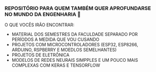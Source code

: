 ### REPOSITÓRIO PARA QUEM TAMBÉM QUER APROFUNDARSE NO MUNDO DA ENGENHARIA 👋

O QUE VOCÊS IRÃO ENCONTRAR:
- MATERIAL DOS SEMESTRES DA FACULDADE SEPARADO POR PERÍODOS A MEDIDA QUE VOU CUSANDO
- PROJETOS COM MICROCONTROLADORES (ESP32, ESP8266, ARDUINO, RSPBERRY E MOEDLOS SEMELHANTES)
- PROJETOS DE ELETRÔNICA
- MODELOS DE REDES NEURAIS SIMPPLES E UM POUCO MAIS COMPLEXAS COM KERAS E TENSORFLOW


